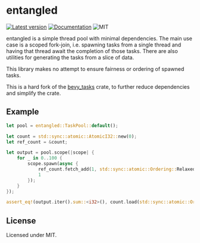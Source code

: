 # entangled
[![Latest version](https://img.shields.io/crates/v/entangled.svg)](https://crates.io/crates/entangled)
[![Documentation](https://docs.rs/entangled/badge.svg)](https://docs.rs/entangled)
![MIT](https://img.shields.io/badge/license-MIT-blue.svg)

entangled is a simple thread pool with minimal dependencies. The main use case is a scoped
fork-join, i.e. spawning tasks from a single thread and having that thread await the completion of
those tasks. There are also utilities for generating the tasks from a slice of data.

This library makes no attempt to ensure fairness or ordering of spawned tasks.

This is a hard fork of the [bevy_tasks](https://crates.io/crates/bevy_tasks) crate, to further
reduce dependencies and simplify the crate.

## Example

```rust
let pool = entangled::TaskPool::default();

let count = std::sync::atomic::AtomicI32::new(0);
let ref_count = &count;

let output = pool.scope(|scope| {
    for _ in 0..100 {
        scope.spawn(async {
            ref_count.fetch_add(1, std::sync::atomic::Ordering::Relaxed);
            1
        });
    }
});

assert_eq!(output.iter().sum::<i32>(), count.load(std::sync::atomic::Ordering::Relaxed));
```

## License

Licensed under MIT.
